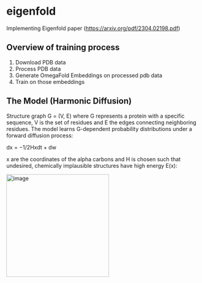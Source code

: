 # eigenfold
Implementing Eigenfold paper (https://arxiv.org/pdf/2304.02198.pdf)

## Overview of training process
1. Download PDB data
2. Process PDB data
3. Generate OmegaFold Embeddings on processed pdb data
4. Train on those embeddings

## The Model (Harmonic Diffusion)
Structure graph G = (V, E) where G represents a protein with a specific sequence, V is the set of residues and E the edges connecting neighboring residues.
The model learns G-dependent probability distributions under a forward diffusion process:

dx = −1/2Hxdt + dw

x are the coordinates of the alpha carbons and H is chosen such that undesired, chemically implausible structures have high energy E(x):

<img width="268" alt="image" src="https://github.com/jasonchitla/eigenfold/assets/3611926/bbf836e5-6333-43e1-9b5d-aa40ca7baf21">
